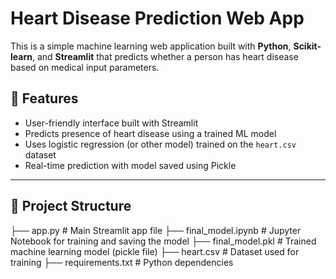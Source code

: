 #  Heart Disease Prediction Web App

This is a simple machine learning web application built with **Python**, **Scikit-learn**, and **Streamlit** that predicts whether a person has heart disease based on medical input parameters.

## 📌 Features

- User-friendly interface built with Streamlit  
- Predicts presence of heart disease using a trained ML model  
- Uses logistic regression (or other model) trained on the `heart.csv` dataset  
- Real-time prediction with model saved using Pickle  

---

## 📂 Project Structure
├── app.py # Main Streamlit app file
├── final_model.ipynb # Jupyter Notebook for training and saving the model
├── final_model.pkl # Trained machine learning model (pickle file)
├── heart.csv # Dataset used for training
├── requirements.txt # Python dependencies


